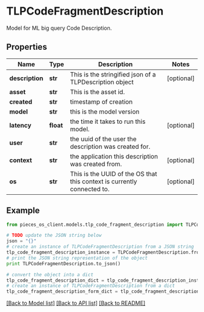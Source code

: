 # TLPCodeFragmentDescription

Model for ML big query Code Description.

## Properties

Name | Type | Description | Notes
------------ | ------------- | ------------- | -------------
**description** | **str** | This is the stringified json of a TLPDescription object | [optional] 
**asset** | **str** | This is the asset id. | 
**created** | **str** | timestamp of creation | 
**model** | **str** | this is the model version | 
**latency** | **float** | the time it takes to run this model. | [optional] 
**user** | **str** | the uuid of the user the description was created for. | 
**context** | **str** | the application this description was created from. | [optional] 
**os** | **str** | This is the UUID of the OS that this context is currently connected to. | [optional] 

## Example

```python
from pieces_os_client.models.tlp_code_fragment_description import TLPCodeFragmentDescription

# TODO update the JSON string below
json = "{}"
# create an instance of TLPCodeFragmentDescription from a JSON string
tlp_code_fragment_description_instance = TLPCodeFragmentDescription.from_json(json)
# print the JSON string representation of the object
print TLPCodeFragmentDescription.to_json()

# convert the object into a dict
tlp_code_fragment_description_dict = tlp_code_fragment_description_instance.to_dict()
# create an instance of TLPCodeFragmentDescription from a dict
tlp_code_fragment_description_form_dict = tlp_code_fragment_description.from_dict(tlp_code_fragment_description_dict)
```
[[Back to Model list]](../README#documentation-for-models) [[Back to API list]](../README#documentation-for-api-endpoints) [[Back to README]](../README)


